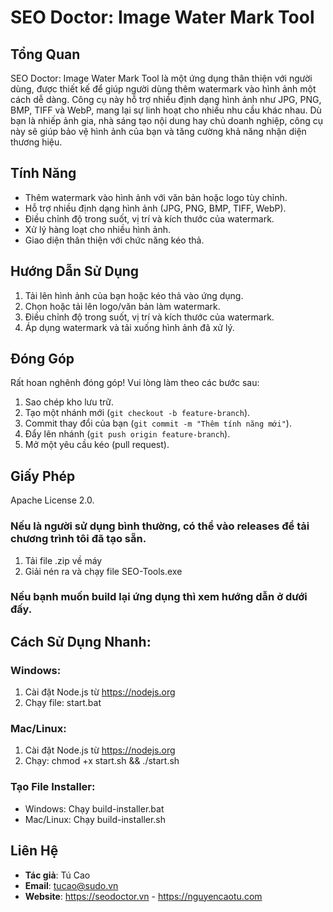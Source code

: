 # SEO Doctor: Image Water Mark Tool

## Tổng Quan
SEO Doctor: Image Water Mark Tool là một ứng dụng thân thiện với người dùng, được thiết kế để giúp người dùng thêm watermark vào hình ảnh một cách dễ dàng. Công cụ này hỗ trợ nhiều định dạng hình ảnh như JPG, PNG, BMP, TIFF và WebP, mang lại sự linh hoạt cho nhiều nhu cầu khác nhau. Dù bạn là nhiếp ảnh gia, nhà sáng tạo nội dung hay chủ doanh nghiệp, công cụ này sẽ giúp bảo vệ hình ảnh của bạn và tăng cường khả năng nhận diện thương hiệu.

## Tính Năng
- Thêm watermark vào hình ảnh với văn bản hoặc logo tùy chỉnh.
- Hỗ trợ nhiều định dạng hình ảnh (JPG, PNG, BMP, TIFF, WebP).
- Điều chỉnh độ trong suốt, vị trí và kích thước của watermark.
- Xử lý hàng loạt cho nhiều hình ảnh.
- Giao diện thân thiện với chức năng kéo thả.

## Hướng Dẫn Sử Dụng
1. Tải lên hình ảnh của bạn hoặc kéo thả vào ứng dụng.
2. Chọn hoặc tải lên logo/văn bản làm watermark.
3. Điều chỉnh độ trong suốt, vị trí và kích thước của watermark.
4. Áp dụng watermark và tải xuống hình ảnh đã xử lý.

## Đóng Góp
Rất hoan nghênh đóng góp! Vui lòng làm theo các bước sau:
1. Sao chép kho lưu trữ.
2. Tạo một nhánh mới (`git checkout -b feature-branch`).
3. Commit thay đổi của bạn (`git commit -m "Thêm tính năng mới"`).
4. Đẩy lên nhánh (`git push origin feature-branch`).
5. Mở một yêu cầu kéo (pull request).

## Giấy Phép
Apache License 2.0.

### Nếu là người sử dụng bình thường, có thể vào releases để tải chương trình tôi đã tạo sẵn.

1. Tải file .zip về máy
2. Giải nén ra và chạy file SEO-Tools.exe

### Nếu bạnh muốn build lại ứng dụng thì xem hướng dẫn ở dưới đấy.

## Cách Sử Dụng Nhanh:

### Windows:
1. Cài đặt Node.js từ https://nodejs.org
2. Chạy file: start.bat

### Mac/Linux:
1. Cài đặt Node.js từ https://nodejs.org
2. Chạy: chmod +x start.sh && ./start.sh

### Tạo File Installer:
- Windows: Chạy build-installer.bat
- Mac/Linux: Chạy build-installer.sh


## Liên Hệ
- **Tác giả**: Tú Cao
- **Email**: tucao@sudo.vn
- **Website**: https://seodoctor.vn - https://nguyencaotu.com
